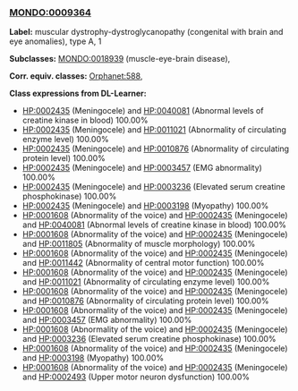 
### [MONDO:0009364](http://purl.obolibrary.org/obo/MONDO_0009364)
**Label:** muscular dystrophy-dystroglycanopathy (congenital with brain and eye anomalies), type A, 1

**Subclasses:** [MONDO:0018939](http://purl.obolibrary.org/obo/MONDO_0018939) (muscle-eye-brain disease), 

**Corr. equiv. classes:** [Orphanet:588](http://www.orpha.net/ORDO/Orphanet_588), 

**Class expressions from DL-Learner:**

- [HP:0002435](http://purl.obolibrary.org/obo/HP_0002435) (Meningocele) and [HP:0040081](http://purl.obolibrary.org/obo/HP_0040081) (Abnormal levels of creatine kinase in blood) 100.00%
- [HP:0002435](http://purl.obolibrary.org/obo/HP_0002435) (Meningocele) and [HP:0011021](http://purl.obolibrary.org/obo/HP_0011021) (Abnormality of circulating enzyme level) 100.00%
- [HP:0002435](http://purl.obolibrary.org/obo/HP_0002435) (Meningocele) and [HP:0010876](http://purl.obolibrary.org/obo/HP_0010876) (Abnormality of circulating protein level) 100.00%
- [HP:0002435](http://purl.obolibrary.org/obo/HP_0002435) (Meningocele) and [HP:0003457](http://purl.obolibrary.org/obo/HP_0003457) (EMG abnormality) 100.00%
- [HP:0002435](http://purl.obolibrary.org/obo/HP_0002435) (Meningocele) and [HP:0003236](http://purl.obolibrary.org/obo/HP_0003236) (Elevated serum creatine phosphokinase) 100.00%
- [HP:0002435](http://purl.obolibrary.org/obo/HP_0002435) (Meningocele) and [HP:0003198](http://purl.obolibrary.org/obo/HP_0003198) (Myopathy) 100.00%
- [HP:0001608](http://purl.obolibrary.org/obo/HP_0001608) (Abnormality of the voice) and [HP:0002435](http://purl.obolibrary.org/obo/HP_0002435) (Meningocele) and [HP:0040081](http://purl.obolibrary.org/obo/HP_0040081) (Abnormal levels of creatine kinase in blood) 100.00%
- [HP:0001608](http://purl.obolibrary.org/obo/HP_0001608) (Abnormality of the voice) and [HP:0002435](http://purl.obolibrary.org/obo/HP_0002435) (Meningocele) and [HP:0011805](http://purl.obolibrary.org/obo/HP_0011805) (Abnormality of muscle morphology) 100.00%
- [HP:0001608](http://purl.obolibrary.org/obo/HP_0001608) (Abnormality of the voice) and [HP:0002435](http://purl.obolibrary.org/obo/HP_0002435) (Meningocele) and [HP:0011442](http://purl.obolibrary.org/obo/HP_0011442) (Abnormality of central motor function) 100.00%
- [HP:0001608](http://purl.obolibrary.org/obo/HP_0001608) (Abnormality of the voice) and [HP:0002435](http://purl.obolibrary.org/obo/HP_0002435) (Meningocele) and [HP:0011021](http://purl.obolibrary.org/obo/HP_0011021) (Abnormality of circulating enzyme level) 100.00%
- [HP:0001608](http://purl.obolibrary.org/obo/HP_0001608) (Abnormality of the voice) and [HP:0002435](http://purl.obolibrary.org/obo/HP_0002435) (Meningocele) and [HP:0010876](http://purl.obolibrary.org/obo/HP_0010876) (Abnormality of circulating protein level) 100.00%
- [HP:0001608](http://purl.obolibrary.org/obo/HP_0001608) (Abnormality of the voice) and [HP:0002435](http://purl.obolibrary.org/obo/HP_0002435) (Meningocele) and [HP:0003457](http://purl.obolibrary.org/obo/HP_0003457) (EMG abnormality) 100.00%
- [HP:0001608](http://purl.obolibrary.org/obo/HP_0001608) (Abnormality of the voice) and [HP:0002435](http://purl.obolibrary.org/obo/HP_0002435) (Meningocele) and [HP:0003236](http://purl.obolibrary.org/obo/HP_0003236) (Elevated serum creatine phosphokinase) 100.00%
- [HP:0001608](http://purl.obolibrary.org/obo/HP_0001608) (Abnormality of the voice) and [HP:0002435](http://purl.obolibrary.org/obo/HP_0002435) (Meningocele) and [HP:0003198](http://purl.obolibrary.org/obo/HP_0003198) (Myopathy) 100.00%
- [HP:0001608](http://purl.obolibrary.org/obo/HP_0001608) (Abnormality of the voice) and [HP:0002435](http://purl.obolibrary.org/obo/HP_0002435) (Meningocele) and [HP:0002493](http://purl.obolibrary.org/obo/HP_0002493) (Upper motor neuron dysfunction) 100.00%


